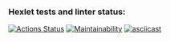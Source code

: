 ### Hexlet tests and linter status:
[![Actions Status](https://github.com/Raranoa/frontend-project-44/workflows/hexlet-check/badge.svg)](https://github.com/Raranoa/frontend-project-44/actions)
[![Maintainability](https://api.codeclimate.com/v1/badges/f6862a4ff03b8d44504a/maintainability)](https://codeclimate.com/github/Raranoa/frontend-project-44/maintainability)
[![asciicast](https://asciinema.org/a/zjTbpETuDkIS5Yn7d9MppBqa1.svg)](https://asciinema.org/a/zjTbpETuDkIS5Yn7d9MppBqa1)
